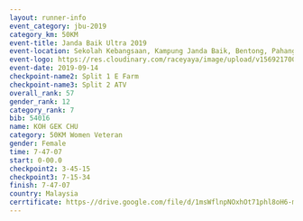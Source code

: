 ```yaml
---
layout: runner-info 
event_category: jbu-2019 
category_km: 50KM 
event-title: Janda Baik Ultra 2019  
event-location: Sekolah Kebangsaan, Kampung Janda Baik, Bentong, Pahang, Malaysia 
event-logo: https://res.cloudinary.com/raceyaya/image/upload/v1569217009/logo/janda-baik_vch1pc.jpg 
event-date: 2019-09-14 
checkpoint-name2: Split 1 E Farm 
checkpoint-name3: Split 2 ATV 
overall_rank: 57
gender_rank: 12
category_rank: 7
bib: 54016
name: KOH GEK CHU
category: 50KM Women Veteran
gender: Female
time: 7-47-07
start: 0-00.0
checkpoint2: 3-45-15
checkpoint3: 7-15-34
finish: 7-47-07
country: Malaysia
cerrtificate: https-//drive.google.com/file/d/1msWflnpNOxhOt71phl8oH6-mBuiSa24h/view?usp=sharing
---
```

